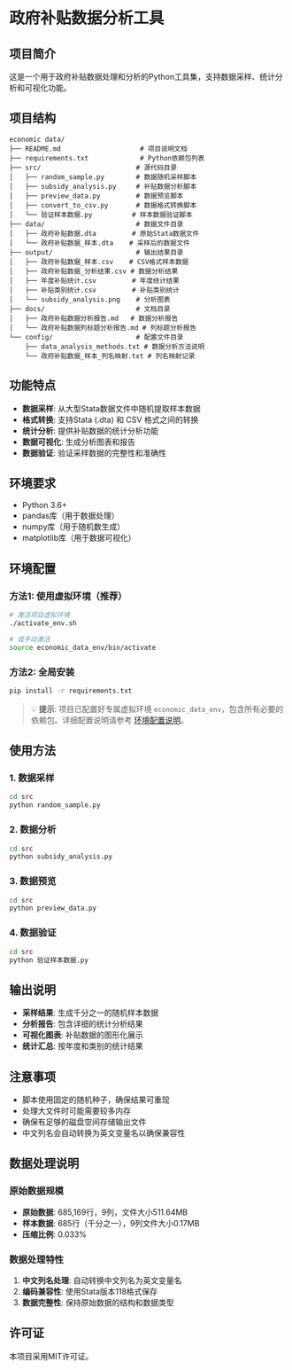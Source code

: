 # 政府补贴数据分析工具

## 项目简介

这是一个用于政府补贴数据处理和分析的Python工具集，支持数据采样、统计分析和可视化功能。

## 项目结构

```text
economic data/
├── README.md                    # 项目说明文档
├── requirements.txt             # Python依赖包列表
├── src/                        # 源代码目录
│   ├── random_sample.py        # 数据随机采样脚本
│   ├── subsidy_analysis.py     # 补贴数据分析脚本
│   ├── preview_data.py         # 数据预览脚本
│   ├── convert_to_csv.py       # 数据格式转换脚本
│   └── 验证样本数据.py          # 样本数据验证脚本
├── data/                       # 数据文件目录
│   ├── 政府补贴数据.dta         # 原始Stata数据文件
│   └── 政府补贴数据_样本.dta    # 采样后的数据文件
├── output/                     # 输出结果目录
│   ├── 政府补贴数据_样本.csv    # CSV格式样本数据
│   ├── 政府补贴数据_分析结果.csv # 数据分析结果
│   ├── 年度补贴统计.csv         # 年度统计结果
│   ├── 补贴类别统计.csv         # 补贴类别统计
│   └── subsidy_analysis.png    # 分析图表
├── docs/                       # 文档目录
│   ├── 政府补贴数据分析报告.md   # 数据分析报告
│   └── 政府补贴数据列标题分析报告.md # 列标题分析报告
└── config/                     # 配置文件目录
    ├── data_analysis_methods.txt # 数据分析方法说明
    └── 政府补贴数据_样本_列名映射.txt # 列名映射记录
```

## 功能特点

- **数据采样**: 从大型Stata数据文件中随机提取样本数据
- **格式转换**: 支持Stata (.dta) 和 CSV 格式之间的转换
- **统计分析**: 提供补贴数据的统计分析功能
- **数据可视化**: 生成分析图表和报告
- **数据验证**: 验证采样数据的完整性和准确性

## 环境要求

- Python 3.6+
- pandas库（用于数据处理）
- numpy库（用于随机数生成）
- matplotlib库（用于数据可视化）

## 环境配置

### 方法1: 使用虚拟环境（推荐）

```bash
# 激活项目虚拟环境
./activate_env.sh

# 或手动激活
source economic_data_env/bin/activate
```

### 方法2: 全局安装

```bash
pip install -r requirements.txt
```

> 💡 **提示**: 项目已配置好专属虚拟环境 `economic_data_env`，包含所有必要的依赖包。详细配置说明请参考 [环境配置说明](docs/环境配置说明.md)。

## 使用方法

### 1. 数据采样

```bash
cd src
python random_sample.py
```

### 2. 数据分析

```bash
cd src
python subsidy_analysis.py
```

### 3. 数据预览

```bash
cd src
python preview_data.py
```

### 4. 数据验证

```bash
cd src
python 验证样本数据.py
```

## 输出说明

- **采样结果**: 生成千分之一的随机样本数据
- **分析报告**: 包含详细的统计分析结果
- **可视化图表**: 补贴数据的图形化展示
- **统计汇总**: 按年度和类别的统计结果

## 注意事项

- 脚本使用固定的随机种子，确保结果可重现
- 处理大文件时可能需要较多内存
- 确保有足够的磁盘空间存储输出文件
- 中文列名会自动转换为英文变量名以确保兼容性

## 数据处理说明

### 原始数据规模

- **原始数据**: 685,169行，9列，文件大小511.64MB
- **样本数据**: 685行（千分之一），9列文件大小0.17MB
- **压缩比例**: 0.033%

### 数据处理特性

1. **中文列名处理**: 自动转换中文列名为英文变量名
2. **编码兼容性**: 使用Stata版本118格式保存
3. **数据完整性**: 保持原始数据的结构和数据类型

## 许可证

本项目采用MIT许可证。
